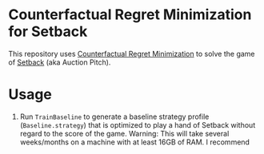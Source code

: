 # Counterfactual Regret Minimization for Setback
This repository uses [Counterfactual Regret Minimization](https://github.com/brianberns/Cfrm) to solve the game of [Setback](https://en.wikipedia.org/wiki/Pitch_%28card_game%29#Auction_Pitch) (aka Auction Pitch).
# Usage
1. Run `TrainBaseline` to generate a baseline strategy profile (`Baseline.strategy`) that is optimized to play a hand of Setback without regard to the score of the game. Warning: This will take several weeks/months on a machine with at least 16GB of RAM. I recommend 
<!--stackedit_data:
eyJoaXN0b3J5IjpbLTYyMzY3MTExMF19
-->